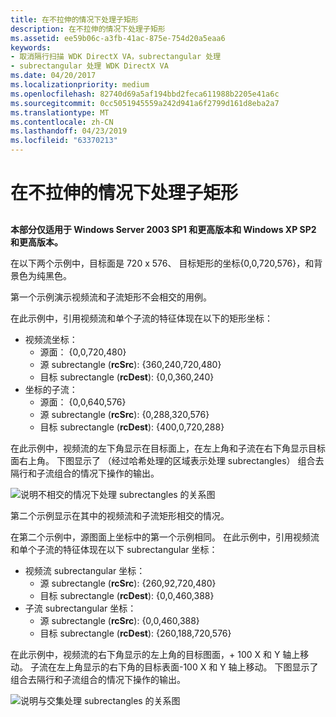 ```yaml
---
title: 在不拉伸的情况下处理子矩形
description: 在不拉伸的情况下处理子矩形
ms.assetid: ee59b06c-a3fb-41ac-875e-754d20a5eaa6
keywords:
- 取消隔行扫描 WDK DirectX VA，subrectangular 处理
- subrectangular 处理 WDK DirectX VA
ms.date: 04/20/2017
ms.localizationpriority: medium
ms.openlocfilehash: 82740d69a5af194bbd2feca611988b2205e41a6c
ms.sourcegitcommit: 0cc5051945559a242d941a6f2799d161d8eba2a7
ms.translationtype: MT
ms.contentlocale: zh-CN
ms.lasthandoff: 04/23/2019
ms.locfileid: "63370213"
---
```

# <a name="processing-subrectangles-without-stretching"></a>在不拉伸的情况下处理子矩形


## <span id="ddk_processing_subrectangles_without_stretching_gg"></span><span id="DDK_PROCESSING_SUBRECTANGLES_WITHOUT_STRETCHING_GG"></span>


**本部分仅适用于 Windows Server 2003 SP1 和更高版本和 Windows XP SP2 和更高版本。**

在以下两个示例中，目标面是 720 x 576、 目标矩形的坐标{0,0,720,576}，和背景色为纯黑色。

第一个示例演示视频流和子流矩形不会相交的用例。

在此示例中，引用视频流和单个子流的特征体现在以下的矩形坐标：

-   视频流坐标：
    -   源面： {0,0,720,480}
    -   源 subrectangle (**rcSrc**): {360,240,720,480}
    -   目标 subrectangle (**rcDest**): {0,0,360,240}
-   坐标的子流：
    -   源面： {0,0,640,576}
    -   源 subrectangle (**rcSrc**): {0,288,320,576}
    -   目标 subrectangle (**rcDest**): {400,0,720,288}

在此示例中，视频流的左下角显示在目标面上，在左上角和子流在右下角显示目标面右上角。 下图显示了 （经过哈希处理的区域表示处理 subrectangles） 组合去隔行和子流组合的情况下操作的输出。

![说明不相交的情况下处理 subrectangles 的关系图](images/trgrect5.png)

第二个示例显示在其中的视频流和子流矩形相交的情况。

在第二个示例中，源图面上坐标中的第一个示例相同。 在此示例中，引用视频流和单个子流的特征体现在以下 subrectangular 坐标：

-   视频流 subrectangular 坐标：
    -   源 subrectangle (**rcSrc**): {260,92,720,480}
    -   目标 subrectangle (**rcDest**): {0,0,460,388}
-   子流 subrectangular 坐标：
    -   源 subrectangle (**rcSrc**): {0,0,460,388}
    -   目标 subrectangle (**rcDest**): {260,188,720,576}

在此示例中，视频流的右下角显示的左上角的目标图面，+ 100 X 和 Y 轴上移动。 子流在左上角显示的右下角的目标表面-100 X 和 Y 轴上移动。 下图显示了组合去隔行和子流组合的情况下操作的输出。

![说明与交集处理 subrectangles 的关系图](images/trgrect6.png)

 

 





